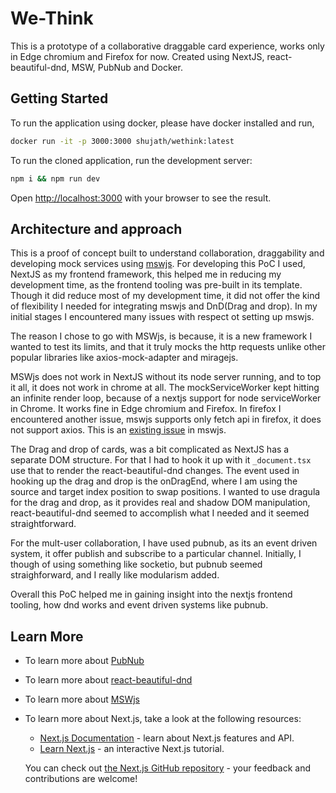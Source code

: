 # We-Think

This is a prototype of a collaborative draggable card experience, works only in Edge chromium and Firefox for now. Created using NextJS, react-beautiful-dnd, MSW, PubNub and Docker.

## Getting Started

To run the application using docker, please have docker installed and run,

```bash
docker run -it -p 3000:3000 shujath/wethink:latest
```

To run the cloned application, run the development server:

```bash
npm i && npm run dev
```

Open [http://localhost:3000](http://localhost:3000) with your browser to see the result.

## Architecture and approach

This is a proof of concept built to understand collaboration, draggability and developing mock services using [mswjs](https://mswjs.io/). For developing this PoC I used, NextJS as my frontend framework, this helped me in reducing my development time, as the frontend tooling was pre-built in its template. Though it did reduce most of my development time, it did not offer the kind of flexibility I needed for integrating mswjs and DnD(Drag and drop). In my initial stages I encountered many issues with respect ot setting up mswjs. 

The reason I chose to go with MSWjs, is because, it is a new framework I wanted to test its limits, and that it truly mocks the http requests unlike other popular libraries like axios-mock-adapter and miragejs.

MSWjs does not work in NextJS without its node server running, and to top it all, it does not work in chrome at all. The mockServiceWorker kept hitting an infinite render loop, because of a nextjs support for node serviceWorker in Chrome. It works fine in Edge chromium and Firefox. In firefox I encountered another issue, mswjs supports only fetch api in firefox, it does not support axios. This is an [existing issue](https://github.com/mswjs/msw/issues/220) in mswjs. 

The Drag and drop of cards, was a bit complicated as NextJS has a separate DOM structure. For that I had to hook it up with it `_document.tsx` use that to render the react-beautiful-dnd changes. The event used in hooking up the drag and drop is the onDragEnd, where I am using the source and target index position to swap positions. I wanted to use dragula for the drag and drop, as it provides real and shadow DOM manipulation, react-beautiful-dnd seemed to accomplish what I needed and it seemed straightforward.

For the mult-user collaboration, I have used pubnub, as its an event driven system, it offer publish and subscribe to a particular channel. Initially, I though of using something like socketio, but pubnub seemed straighforward, and I really like modularism added.

Overall this PoC helped me in gaining insight into the nextjs frontend tooling, how dnd works and event driven systems like pubnub.

## Learn More

- To learn more about [PubNub](https://www.pubnub.com/docs/quickstarts/javascript)
- To learn more about [react-beautiful-dnd](https://github.com/atlassian/react-beautiful-dnd)
- To learn more about [MSWjs](https://mswjs.io/)
- To learn more about Next.js, take a look at the following resources:

  - [Next.js Documentation](https://nextjs.org/docs) - learn about Next.js features and API.
  - [Learn Next.js](https://nextjs.org/learn) - an interactive Next.js tutorial.

  You can check out [the Next.js GitHub repository](https://github.com/vercel/next.js/) - your feedback and contributions are welcome!
  
